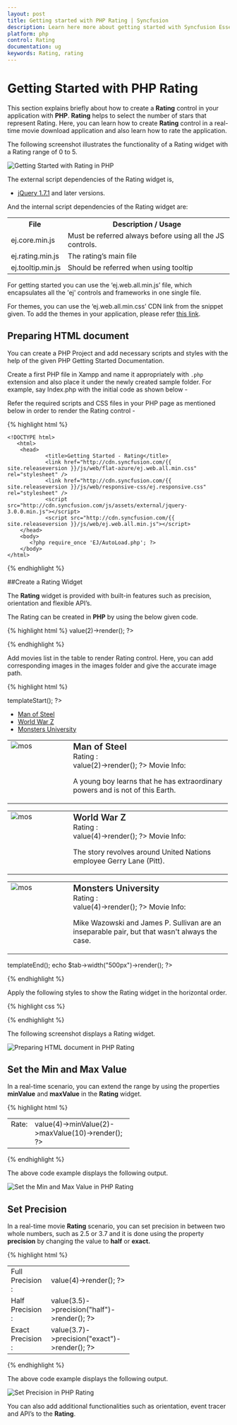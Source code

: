 ```yaml
---
layout: post
title: Getting started with PHP Rating | Syncfusion
description: Learn here more about getting started with Syncfusion Essential PHP Rating Control, its elements, and more.
platform: php
control: Rating
documentation: ug
keywords: Rating, rating
---
```


# Getting Started with PHP Rating

This section explains briefly about how to create a **Rating** control in your application with **PHP**. **Rating** helps to select the number of stars that represent Rating. Here, you can learn how to create **Rating** control in a real-time movie download application and also learn how to rate the application.

The following screenshot illustrates the functionality of a Rating widget with a Rating range of 0 to 5. 

![Getting Started with Rating in PHP](Getting-Started_images/Getting-Started_img1.png) 

The external script dependencies of the Rating widget is,

* [jQuery 1.7.1](http://jquery.com/) and later versions.

And the internal script dependencies of the Rating widget are:

<table>
	<tr>
		<th>File </th>
		<th>Description / Usage </th>
	</tr>
	<tr>
		<td>ej.core.min.js</td>
		<td>Must be referred always before using all the JS controls.</td>
	</tr>
	<tr>
		<td>ej.rating.min.js</td>
		<td>The rating’s main file</td>
	</tr>
	<tr>
		<td>ej.tooltip.min.js</td>
		<td>Should be referred when using tooltip</td>
	</tr>
</table>

For getting started you can use the ‘ej.web.all.min.js’ file, which encapsulates all the 'ej' controls and frameworks in one single file.<br/> 

For themes, you can use the ‘ej.web.all.min.css’ CDN link from the snippet given. To add the themes in your application, please refer [this link](http://help.syncfusion.com/js/theming-in-essential-javascript-components#adding-specific-theme-to-your-application).


## Preparing HTML document

You can create a PHP Project and add necessary scripts and styles with the help of the given PHP Getting Started Documentation.

Create a first PHP file in Xampp and name it appropriately with `.php` extension and also place it under the newly created sample folder. For example, say Index.php with the initial code as shown below -

Refer the required scripts and CSS files in your PHP page as mentioned below in order to render the Rating control - 

{% highlight html %}

    <!DOCTYPE html>
       <html>
        <head>
                <title>Getting Started - Rating</title>
                <link href="http://cdn.syncfusion.com/{{ site.releaseversion }}/js/web/flat-azure/ej.web.all.min.css" rel="stylesheet" />
                <link href="http://cdn.syncfusion.com/{{ site.releaseversion }}/js/web/responsive-css/ej.responsive.css" rel="stylesheet" />
                <script src="http://cdn.syncfusion.com/js/assets/external/jquery-3.0.0.min.js"></script>
                <script src="http://cdn.syncfusion.com/{{ site.releaseversion }}/js/web/ej.web.all.min.js"></script>
        </head>
        <body>
           <?php require_once 'EJ/AutoLoad.php'; ?>
        </body>
    </html>

{% endhighlight %}

##Create a Rating Widget

The **Rating** widget is provided with built-in features such as precision, orientation and flexible API’s. 

The Rating can be created in **PHP** by using the below given code.

{% highlight html %}
    <?php
		$rating1 =new EJ\Rating('mosRating');
		echo $rating1->value(2)->render();
		?> 

{% endhighlight %}

 Add movies list in the table to render Rating control. Here, you can add corresponding images in the images folder and give the accurate image path.

{% highlight html %}

<div class="content-container-fluid">
        <div class="row">
            <div class="cols-sample-area">
                <div style="width: 500px">
                    <?php	
                        $tab =new EJ\Tab("moviesTab");	
                        $tab->templateStart();
                    ?>	 
                        <ul>
                            <li><a href="#steelman">Man of Steel</a></li>
                            <li><a href="#woldwar">World War Z</a></li>
                            <li><a href="#unive">Monsters University</a></li>
                        </ul>
                        <div id="steelman">
                            <div>
                                <table>
                                    <tr>
                                        <td class="movies-img" valign="top">
                                            <img src="../Content/mos.png" alt="mos" />
                                        </td>
                                        <td valign="top">
                                            <div>
                                                <span class="movie-header">Man of Steel</span><br />
                                                Rating :
                                                        <br />
															<?php
                                                            $rating1 =new EJ\Rating('mosRating');
                                                            echo $rating1->value(2)->render();
                                                            ?> 
                                                <span>Movie Info:</span>
                                                <p>
                                                    A young boy learns that he has extraordinary powers and is not of this Earth.
                                                </p>
                                            </div>
                                        </td>
                                    </tr>
                                </table>
                            </div>
                        </div>
                        <div id="woldwar">
                            <table>
                                <tr>
                                    <td class="movies-img" valign="top">
                                        <img src="../Content/wwz.png" alt="mos" />
                                    </td>
                                    <td valign="top">
                                        <div>
                                            <span class="movie-header">World War Z</span><br />
                                            Rating :
                                                    <br />
														<?php
                                                        $rating1 =new EJ\Rating('wwzRating');
                                                        echo $rating1->value(4)->render();
                                                        ?> 
                                            <span>Movie Info:</span>
                                            <p>
                                                The story revolves around United Nations employee Gerry Lane (Pitt).
                                            </p>
                                        </div>
                                    </td>
                                </tr>
                            </table>
                        </div>
                        <div id="unive">
                            <table>
                                <tr>
                                    <td class="movies-img" valign="top">
                                        <img src="../Content/mu.png" alt="mos" />
                                    </td>
                                    <td valign="top">
                                        <div>
                                            <span class="movie-header">Monsters University</span><br />
                                            Rating :
                                                    <br />
														<?php
                                                        $rating1 =new EJ\Rating('univRating');
                                                        echo $rating1->value(4)->render();
                                                        ?> 
                                            <span>Movie Info:</span>
                                            <p>
                                                Mike Wazowski and James P. Sullivan are an inseparable pair, but that wasn't always the case. 
                                            </p>
                                        </div>
                                    </td>
                                </tr>
                            </table>
                        </div>
                    </div>
                    <?php
                    $tab->templateEnd();
                    echo $tab->width("500px")->render();
                    ?>
                </div>
            </div>
        </div>
    </div>


{% endhighlight %}


 Apply the following styles to show the Rating widget in the horizontal order.

{% highlight css %}

<style type="text/css" class="cssStyles">
    .movies-img {
        width: 125px;
    }
    
    .movie-header {
        font-size: 20px;
        font-weight: 600;
    }
</style>


{% endhighlight %}



 The following screenshot displays a Rating widget.

![Preparing HTML document in PHP Rating](Getting-Started_images/Getting-Started_img2.png) 

## Set the Min and Max Value

In a real-time scenario, you can extend the range by using the properties **minValue** and **maxValue** in the **Rating** widget. 

{% highlight html %}

<body>
<div class="content-container-fluid">
        <div class="row">
            <div class="cols-sample-area">
                <div class="frame">
                    <table>
                        <tr>
                            <td valign="top">Rate:
                            </td>
                            <td>
                                <?php									
                                    require_once '../EJ/AutoLoad.php';						 
                                    $rating1 =new EJ\Rating('fullRating');
                                    echo $rating1->value(4)->minValue(2)->maxValue(10)->render();
                                ?> 
                            </td>
                            </tr>
                    </table>
                </div>
            </div>
        </div>
    </div>
</body>


{% endhighlight %}

The above code example displays the following output.

![Set the Min and Max Value in PHP Rating](Getting-Started_images/Getting-Started_img3.png)

## Set Precision

In a real-time movie **Rating** scenario, you can set precision in between two whole numbers, such as 2.5 or 3.7 and it is done using the property **precision** by changing the value to **half** or **exact.**

{% highlight html %}

<body>
<?php
    require_once '../EJ/AutoLoad.php';
?> 
<div class="content-container-fluid">
        <div class="row">
            <div class="cols-sample-area">
                <div class="frame">
                    <table>
                        <tr>
                            <td valign="top">Full Precision :
                            </td>
                            <td>
                                <?php							 
                                $rating1 =new EJ\Rating('fullRating');
                                echo $rating1->value(4)->render();
                                ?> 
                            </td>
                        </tr>
                        <tr>
                            <td valign="top">Half Precision :
                            </td>
                            <td>
                               <?php
                                $rating1 =new EJ\Rating('halfRating');
                                echo $rating1->value(3.5)->precision("half")->render();
                                ?> 
                            </td>
                        </tr>
                        <tr>
                            <td valign="top">Exact Precision :
                            </td>
                            <td>
                                <?php
                                $rating1 =new EJ\Rating('exactRating');
                                echo $rating1->value(3.7)->precision("exact")->render();
                                ?> 
                            </td>
                        </tr>
                    </table>
                </div>
            </div>
        </div>
    </div>
    <style type="text/css" class="cssStyles">
        .frame
        {
            width: 277px;
        }
    </style>
</body>


{% endhighlight %}


The above code example displays the following output.

![Set Precision in PHP Rating](Getting-Started_images/Getting-Started_img4.jpeg)

You can also add additional functionalities such as orientation, event tracer and API’s to the **Rating**. 

